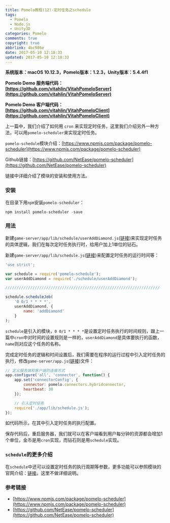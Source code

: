 ```yaml
---
title: Pomelo教程(12)-定时任务之schedule
tags:
  - Pomelo
  - Node.js
  - Unity3D
categories: Pomelo
comments: true
copyright: true
abbrlink: 4bc986e
date: 2017-05-10 12:18:33
updated: 2017-05-10 12:18:33
---
```


**系统版本：macOS 10.12.3，Pomelo版本：1.2.3，Unity版本：5.4.4f1**

**Pomelo Demo 服务端代码：[https://github.com/vitahlin/VitahPomeloServer](https://github.com/vitahlin/VitahPomeloServer)**

**Pomelo Demo 客户端代码：[https://github.com/vitahlin/VitahPomeloClient](https://github.com/vitahlin/VitahPomeloClient)**

上一篇中，我们介绍了如何用 `cron` 来实现定时任务，这里我们介绍另外一种方法，可以用`pomelo-scheduler`来实现定时任务。

`pomelo-schedule`模块介绍：[https://www.npmjs.com/package/pomelo-scheduler](https://www.npmjs.com/package/pomelo-scheduler)

Github链接：[https://github.com/NetEase/pomelo-scheduler](https://github.com/NetEase/pomelo-scheduler)

链接中详细介绍了模块的安装和使用方法。

<!--more-->

### 安装
在目录下用`npm`安装`pomelo-scheduler`：
```c 
npm install pomelo-scheduler -save
```
### 用法

新建`game-server/app/lib/schedule/userAddDiamond.js`([链接](https://github.com/vitahlin/VitahPomeloServer/blob/master/game-server/app/lib/schedule/userAddDiamond.js))来实现定时任务的具体逻辑，我们在每次定时任务执行时，给用户加上1单位的钻石。

新建`game-server/app/lib/schedule.js`([链接](https://github.com/vitahlin/VitahPomeloServer/blob/master/game-server/app/lib/schedule.js))来配置定时任务的运行时间等：
```javascript
'use strict';

var schedule = require('pomelo-schedule');
var userAddDiamond = require('./schedule/userAddDiamond');

////////////////////////////////////////////////////////////////////

schedule.scheduleJob(
    '0 0/1 * * * *',
    userAddDiamond, {
        name: 'addDiamond'
    }
);
```

`schedule`是引入的模块，`0 0/1 * * * *`是设置定时任务执行的时间规则，跟上一篇中`cron`中对时间的设置规则是一样的，`userAddDiamond`是具体要执行的函数，`name`则对应这个任务的名称。

完成定时任务的逻辑和时间设置后，我们需要在程序的运行过程中引入定时任务的执行，修改`game-server/app.js`([链接](https://github.com/vitahlin/VitahPomeloServer/blob/master/game-server/app.js))文件：

```javascript
// 定义服务端和客户端的连接方式
app.configure('all', 'connector', function() {
	app.set('connectorConfig', {
		connector: pomelo.connectors.hybridconnector,
		heartbeat: 30
	});

	// 引入定时任务
	require('./app/lib/schedule.js');
});
```

如代码所示，在其中引入定时任务的执行配置。

保存代码后，重启服务器，我们就可以在客户端看到用户每分钟的资源都会增加1个单位，金币是用`cron`实现，而钻石则是用`schedule`实现。

### `schedule`的更多介绍

在`schedule`中还可以设置定时任务的执行周期等参数，更多功能可以参照模块的官网介绍：[链接](https://www.npmjs.com/package/pomelo-scheduler)。这里不做详细说明。

### 参考链接
- [https://www.npmjs.com/package/pomelo-scheduler](https://www.npmjs.com/package/pomelo-scheduler)
- [https://github.com/NetEase/pomelo-scheduler](https://github.com/NetEase/pomelo-scheduler)

